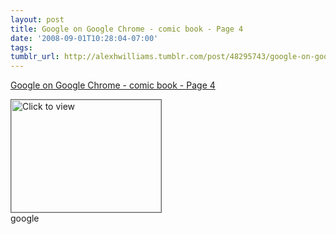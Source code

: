 ```yaml
---
layout: post
title: Google on Google Chrome - comic book - Page 4
date: '2008-09-01T10:28:04-07:00'
tags: 
tumblr_url: http://alexhwilliams.tumblr.com/post/48295743/google-on-google-chrome-comic-book-page-4
---
```

<a href="https://www.iterasi.net/OpenViewer.aspx?sqrlitid=gWyBEkeAH0qrKu_yU6VBJw">Google on Google Chrome - comic book - Page 4</a><br/><p><a href="https://www.iterasi.net/OpenViewer.aspx?sqrlitid=gWyBEkeAH0qrKu_yU6VBJw" target="_blank"> <img src="http://AssetHost01a.iterasi.net/ec2eb670e447/94d5ad32ba6b/ff6f9e86baa1/bd7db367a3b8/b3c62be7-903c-48b6-a144-4b01baf7755a/thumbnail.jpg???20080901172835???CN+OrM4C+dXUmxfu8hctgKf6wUz5KoqKlDW317pr9kz2wrV+wEOjsQuddWG0XdGSS3yhiwghqTiZdBUt7VJZDjytllma92m3ouNAgmLQLFcmvg4XEza7ATo0c/rOAyCHjTkiIPDDvxPLgAhO4xRnuPV+iiARZmSkUz5pq0yJxnE=" width="240" height="180" style="border:solid 1px #666" alt="Click to view"/></a>
<br/>google</p>
